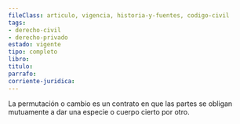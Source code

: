 ```yaml
---
fileClass: articulo, vigencia, historia-y-fuentes, codigo-civil
tags:
- derecho-civil
- derecho-privado
estado: vigente
tipo: completo
libro:
titulo:
parrafo:
corriente-juridica:
---
```

La permutación o cambio es un contrato en que las partes se obligan mutuamente a dar una especie o cuerpo cierto por otro.